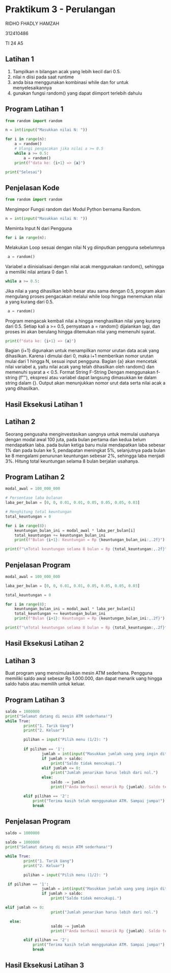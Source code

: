 # Praktikum 3 - Perulangan
RIDHO FHADLY HAMZAH

312410486

TI 24 A5

## Latihan 1
1. Tampilkan n bilangan acak yang lebih kecil dari 0.5.
2. nilai n diisi pada saat runtime
3. anda bisa menggunakan kombinasi while dan for untuk menyelesaikannya
4. gunakan fungsi random() yang dapat diimport terlebih dahulu

## Program Latihan 1
```python
from random import random

n = int(input("Masukkan nilai N: "))

for i in range(n):
    a = random()
    # Ulangi pengacakan jika nilai a >= 0.5
    while a >= 0.5:
        a = random()
    print(f"data ke: {i+1} => {a}")

print("Selesai")
```
## Penjelasan Kode
```python
from random import random
```
Mengimpor Fungsi random dari Modul Python bernama Random.
```python
n = int(input("Masukkan nilai N: "))
```
Meminta Input N dari Pengguna
```python
for i in range(n):
```
Melakukan Loop sesuai dengan nilai N yg diinputkan pengguna sebelumnya
```python
 a = random()
```
Variabel a diinisialisasi dengan nilai acak menggunakan random(), sehingga a memiliki nilai antara 0 dan 1.
```python
while a >= 0.5:
```
Jika nilai a yang dihasilkan lebih besar atau sama dengan 0.5, program akan mengulang proses pengacakan melalui while loop hingga menemukan nilai a yang kurang dari 0.5.
```python
 a = random()
```
Program mengacak kembali nilai a hingga menghasilkan nilai yang kurang dari 0.5. Setiap kali a >= 0.5, pernyataan a = random() dijalankan lagi, dan proses ini akan berulang hingga ditemukan nilai yang memenuhi syarat.
```python
print(f"data ke: {i+1} => {a}")
```
Bagian {i+1} digunakan untuk menampilkan nomor urutan data acak yang dihasilkan. Karena i dimulai dari 0, maka i+1 memberikan nomor urutan mulai dari 1 hingga N, sesuai input pengguna.
Bagian {a} akan mencetak nilai variabel a, yaitu nilai acak yang telah dihasilkan oleh random() dan memenuhi syarat a < 0.5.
Format String F-String
Dengan menggunakan f-string (f""), ekspresi atau variabel dapat langsung dimasukkan ke dalam string dalam {}.
Output akan menunjukkan nomor urut data serta nilai acak a yang dihasilkan.

## Hasil Eksekusi Latihan 1

## Latihan 2
Seorang pengusaha menginvestasikan uangnya untuk memulai usahanya dengan modal
awal 100 juta, pada bulan pertama dan kedua belum mendapatkan laba. pada bulan ketiga
baru mulai mendapatkan laba sebesar 1% dan pada bulan ke 5, pendapatan meningkat 5%,
selanjutnya pada bulan ke 8 mengalami penurunan keuntungan sebesar 2%, sehingga laba
menjadi 3%. Hitung total keuntungan selama 8 bulan berjalan usahanya.

## Program Latihan 2
```python
modal_awal = 100_000_000

# Persentase laba bulanan
laba_per_bulan = [0, 0, 0.01, 0.01, 0.05, 0.05, 0.05, 0.03]

# Menghitung total keuntungan
total_keuntungan = 0

for i in range(8):
    keuntungan_bulan_ini = modal_awal * laba_per_bulan[i]
    total_keuntungan += keuntungan_bulan_ini
    print(f"Bulan {i+1}: Keuntungan = Rp {keuntungan_bulan_ini:,.2f}")

print(f"\nTotal keuntungan selama 8 bulan = Rp {total_keuntungan:,.2f}")
```
## Penjelasan Program
```python
modal_awal = 100_000_000
```
```python
laba_per_bulan = [0, 0, 0.01, 0.01, 0.05, 0.05, 0.05, 0.03]
```
```python
total_keuntungan = 0
```
```python
for i in range(8):
    keuntungan_bulan_ini = modal_awal * laba_per_bulan[i]
    total_keuntungan += keuntungan_bulan_ini
    print(f"Bulan {i+1}: Keuntungan = Rp {keuntungan_bulan_ini:,.2f}")
```
```python
print(f"\nTotal keuntungan selama 8 bulan = Rp {total_keuntungan:,.2f}")
```

## Hasil Eksekusi Latihan 2

## Latihan 3
Buat program yang mensimulasikan mesin ATM sederhana. Pengguna memiliki saldo awal
sebesar Rp 1.000.000, dan dapat menarik uang hingga saldo habis atau memilih untuk
keluar.

## Program Latihan 3
```python
saldo = 1000000
print("Selamat datang di mesin ATM sederhana!")
while True:
        print("1. Tarik Uang")
        print("2. Keluar")

        pilihan = input("Pilih menu (1/2): ")
        
        if pilihan == '1':     
                jumlah = int(input("Masukkan jumlah uang yang ingin ditarik: Rp "))
                if jumlah > saldo:
                    print("Saldo tidak mencukupi.")
                elif jumlah <= 0:
                    print("Jumlah penarikan harus lebih dari nol.")
                else:
                    saldo -= jumlah
                    print(f"Anda berhasil menarik Rp {jumlah}. Saldo tersisa: Rp {saldo}")

        elif pilihan == '2':
            print("Terima kasih telah menggunakan ATM. Sampai jumpa!")
            break
```
## Penjelasan Program
```python
saldo = 1000000
```
```python
saldo = 1000000
print("Selamat datang di mesin ATM sederhana!")
```
```python
while True:
        print("1. Tarik Uang")
        print("2. Keluar")

        pilihan = input("Pilih menu (1/2): ")
```
```python
 if pilihan == '1':     
                jumlah = int(input("Masukkan jumlah uang yang ingin ditarik: Rp "))
                if jumlah > saldo:
                    print("Saldo tidak mencukupi.")
```
```python
elif jumlah <= 0:
                    print("Jumlah penarikan harus lebih dari nol.")
```
```python
  else:
                    saldo -= jumlah
                    print(f"Anda berhasil menarik Rp {jumlah}. Saldo tersisa: Rp {saldo}")

```
```python
        elif pilihan == '2':
            print("Terima kasih telah menggunakan ATM. Sampai jumpa!")
            break
```
## Hasil Eksekusi Latihan 3

